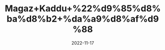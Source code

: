 ---
title: 'Magaz+Kaddu+%22%d9%85%d8%ba%d8%b2+%da%a9%d8%af%d9%88'
date: '2022-11-17' 
metatag: '' 
inventory: '0' 
draft: false 
# meta description 
shortDescripton: 'Unshelled+Dried+Pumpkin+Seeds%22+Consumption+of+this+pumpkin+seed+can+improve+metabolism%2c+increase+antioxidant+activity%2c+reduce+blood+pressure%2c+and+bad+cholesterol+in+the+body.+Additionally%2c+it+can+also+treat+and+prevent+ailments+such+as+osteoporosis%2c+prostate+cancer%2c+kidney+stones%2c+and+insomnia.'
description: 'Food+Product'
longdescription: ''
tags: ''
brand: ''
subCategory: ''
unit: '50 gm-Pk'
sellCount: '0'
featured: True
# product Price
price: '150.0'
# Product Short Description
shortDescription: 'Unshelled+Dried+Pumpkin+Seeds%22+Consumption+of+this+pumpkin+seed+can+improve+metabolism%2c+increase+antioxidant+activity%2c+reduce+blood+pressure%2c+and+bad+cholesterol+in+the+body.+Additionally%2c+it+can+also+treat+and+prevent+ailments+such+as+osteoporosis%2c+prostate+cancer%2c+kidney+stones%2c+and+insomnia.'
productID: '10F4E0D3-072D-ED11-9968-005056B3A416'
type: 'products'
category: 'Food+Product' 
thumnailproduct: 'https://eraconnect.blob.core.windows.net/product-images/aminsaddiquidawakhana/10F4E0D3-072D-ED11-9968-005056B3A416.webp' 
images:
  - image: 'https://eraconnect.blob.core.windows.net/product-images/aminsaddiquidawakhana/10F4E0D3-072D-ED11-9968-005056B3A416.webp'  
Variants:
---